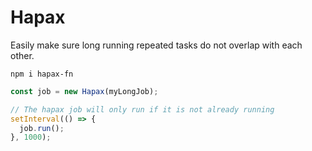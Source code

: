 # Hapax
Easily make sure long running repeated tasks do not overlap with 
each other.

`npm i hapax-fn`

```javascript
const job = new Hapax(myLongJob);

// The hapax job will only run if it is not already running
setInterval(() => {
  job.run();
}, 1000);
```